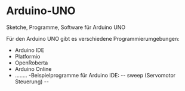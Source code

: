 # Arduino-UNO
Sketche, Programme, Software für Arduino UNO

Für den Arduino UNO gibt es verschiedene Programmierumgebungen:

- Arduino IDE 
- Platformio
- OpenRoberta
- Arduino Online
- ........
-Beispielprogramme für Arduino IDE:
-- sweep (Servomotor Steuerung)
-- 
